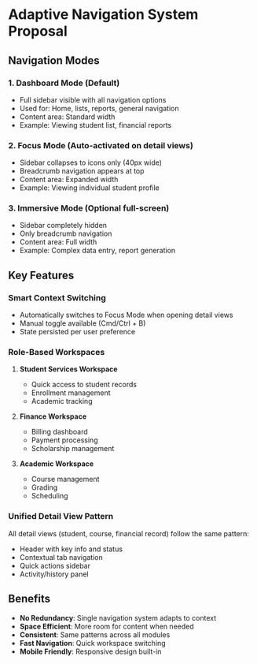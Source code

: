 # Adaptive Navigation System Proposal

## Navigation Modes

### 1. **Dashboard Mode** (Default)
- Full sidebar visible with all navigation options
- Used for: Home, lists, reports, general navigation
- Content area: Standard width
- Example: Viewing student list, financial reports

### 2. **Focus Mode** (Auto-activated on detail views)
- Sidebar collapses to icons only (40px wide)
- Breadcrumb navigation appears at top
- Content area: Expanded width
- Example: Viewing individual student profile

### 3. **Immersive Mode** (Optional full-screen)
- Sidebar completely hidden
- Only breadcrumb navigation
- Content area: Full width
- Example: Complex data entry, report generation

## Key Features

### Smart Context Switching
- Automatically switches to Focus Mode when opening detail views
- Manual toggle available (Cmd/Ctrl + B)
- State persisted per user preference

### Role-Based Workspaces
1. **Student Services Workspace**
   - Quick access to student records
   - Enrollment management
   - Academic tracking

2. **Finance Workspace**
   - Billing dashboard
   - Payment processing
   - Scholarship management

3. **Academic Workspace**
   - Course management
   - Grading
   - Scheduling

### Unified Detail View Pattern
All detail views (student, course, financial record) follow the same pattern:
- Header with key info and status
- Contextual tab navigation
- Quick actions sidebar
- Activity/history panel

## Benefits
- **No Redundancy**: Single navigation system adapts to context
- **Space Efficient**: More room for content when needed
- **Consistent**: Same patterns across all modules
- **Fast Navigation**: Quick workspace switching
- **Mobile Friendly**: Responsive design built-in